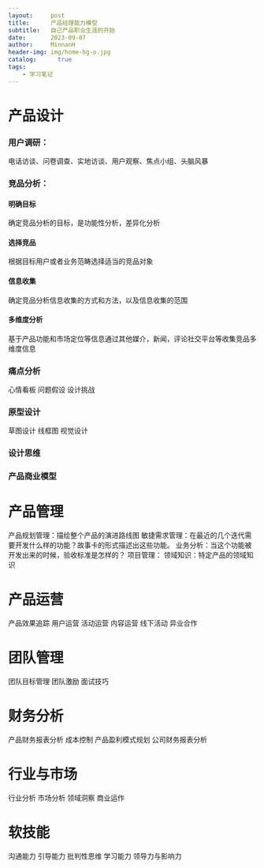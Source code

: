 ```yaml
---
layout:     post
title:      产品经理能力模型
subtitle:   自己产品职业生涯的开始
date:       2023-09-07
author:     MinnanH
header-img: img/home-bg-o.jpg
catalog: 	  true
tags:
    - 学习笔记
---
```


# 产品设计
### 用户调研：
电话访谈、问卷调查、实地访谈、用户观察、焦点小组、头脑风暴  
### 竞品分析：
#### 明确目标
确定竞品分析的目标，是功能性分析，差异化分析
#### 选择竞品
根据目标用户或者业务范畴选择适当的竞品对象
#### 信息收集
确定竞品分析信息收集的方式和方法，以及信息收集的范围
#### 多维度分析
基于产品功能和市场定位等信息通过其他媒介，新闻，评论社交平台等收集竞品多维度信息

### 痛点分析
心情看板
问题假设
设计挑战

### 原型设计
草图设计
线框图
视觉设计

### 设计思维
### 产品商业模型

# 产品管理
产品规划管理：描绘整个产品的演进路线图
敏捷需求管理：在最近的几个迭代需要开发什么样的功能？故事卡的形式描述出这些功能。
业务分析：当这个功能被开发出来的时候，验收标准是怎样的？
项目管理：
领域知识：特定产品的领域知识

# 产品运营
产品效果追踪
用户运营
活动运营
内容运营
线下活动
异业合作

# 团队管理
团队目标管理
团队激励
面试技巧

# 财务分析
产品财务报表分析
成本控制
产品盈利模式规划
公司财务报表分析

# 行业与市场
行业分析
市场分析
领域洞察
商业运作

# 软技能
沟通能力
引导能力
批判性思维
学习能力
领导力与影响力